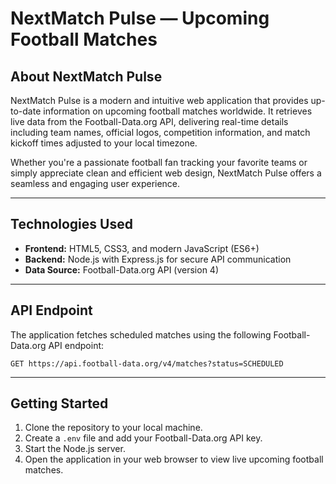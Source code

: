 <h1>NextMatch Pulse — Upcoming Football Matches</h1>

<h2>About NextMatch Pulse</h2>
<p>
  NextMatch Pulse is a modern and intuitive web application that provides up-to-date information on upcoming football matches worldwide. It retrieves live data from the Football-Data.org API, delivering real-time details including team names, official logos, competition information, and match kickoff times adjusted to your local timezone.
</p>
<p>
  Whether you're a passionate football fan tracking your favorite teams or simply appreciate clean and efficient web design, NextMatch Pulse offers a seamless and engaging user experience.
</p>

<hr>

<h2>Technologies Used</h2>
<ul>
  <li><strong>Frontend:</strong> HTML5, CSS3, and modern JavaScript (ES6+)</li>
  <li><strong>Backend:</strong> Node.js with Express.js for secure API communication</li>
  <li><strong>Data Source:</strong> Football-Data.org API (version 4)</li>
</ul>

<hr>

<h2>API Endpoint</h2>
<p>The application fetches scheduled matches using the following Football-Data.org API endpoint:</p>
<pre><code>GET https://api.football-data.org/v4/matches?status=SCHEDULED</code></pre>

<hr>

<h2>Getting Started</h2>
<ol>
  <li>Clone the repository to your local machine.</li>
  <li>Create a <code>.env</code> file and add your Football-Data.org API key.</li>
  <li>Start the Node.js server.</li>
  <li>Open the application in your web browser to view live upcoming football matches.</li>
</ol>
